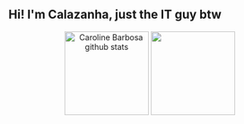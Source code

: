 ## Hi! I'm Calazanha, just the IT guy btw

<div align="center">  
  <img  height="150" src="https://github-readme-stats.vercel.app/api?username=calazanha&show_icons=true&theme=transparent" alt="Caroline Barbosa github stats" /> 
  <img  height="150" src="https://github-readme-stats.vercel.app/api/top-langs/?username=calazanha&layout=compact&theme=transparent" /> 
</div>


<br>
<br>
</div>
